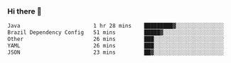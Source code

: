 ### Hi there 👋

<!--START_SECTION:waka-->

```txt
Java                       1 hr 28 mins    █████████▓░░░░░░░░░░░░░░░   38.38 %
Brazil Dependency Config   51 mins         █████▓░░░░░░░░░░░░░░░░░░░   22.36 %
Other                      26 mins         ███░░░░░░░░░░░░░░░░░░░░░░   11.58 %
YAML                       26 mins         ███░░░░░░░░░░░░░░░░░░░░░░   11.42 %
JSON                       23 mins         ██▓░░░░░░░░░░░░░░░░░░░░░░   10.01 %
```

<!--END_SECTION:waka-->

<!--
**jerry-shao/jerry-shao** is a ✨ _special_ ✨ repository because its `README.md` (this file) appears on your GitHub profile.

Here are some ideas to get you started:

- 🔭 I’m currently working on ...
- 🌱 I’m currently learning ...
- 👯 I’m looking to collaborate on ...
- 🤔 I’m looking for help with ...
- 💬 Ask me about ...
- 📫 How to reach me: ...
- 😄 Pronouns: ...
- ⚡ Fun fact: ...
-->
